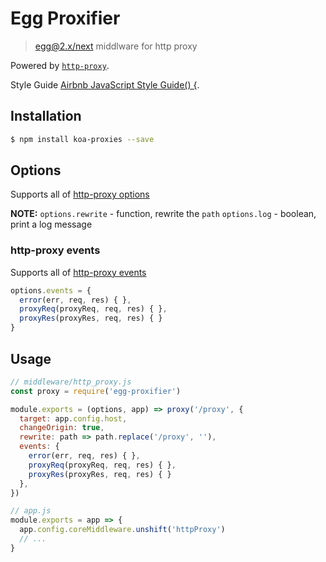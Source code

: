 # Egg Proxifier

> [egg@2.x/next](https://github.com/eggjs/egg) middlware for http proxy

Powered by [`http-proxy`](https://github.com/nodejitsu/node-http-proxy).

Style Guide [Airbnb JavaScript Style Guide() {](https://github.com/airbnb/javascript).

## Installation

```bash
$ npm install koa-proxies --save
```

## Options

Supports all of [http-proxy options](https://github.com/http-party/node-http-proxy/blob/master/README.md#options)

**NOTE:**
`options.rewrite` - function, rewrite the `path`
`options.log` - boolean, print a log message

### http-proxy events
Supports all of [http-proxy events](https://github.com/http-party/node-http-proxy/blob/master/README.md#listening-for-proxy-events)

```js
options.events = {
  error(err, req, res) { },
  proxyReq(proxyReq, req, res) { },
  proxyRes(proxyRes, req, res) { }
}
```

## Usage

```js
// middleware/http_proxy.js
const proxy = require('egg-proxifier')

module.exports = (options, app) => proxy('/proxy', {
  target: app.config.host,
  changeOrigin: true,
  rewrite: path => path.replace('/proxy', ''),
  events: {
    error(err, req, res) { },
    proxyReq(proxyReq, req, res) { },
    proxyRes(proxyRes, req, res) { }
  },
})
```

```js
// app.js
module.exports = app => {
  app.config.coreMiddleware.unshift('httpProxy')
  // ...
}
```
